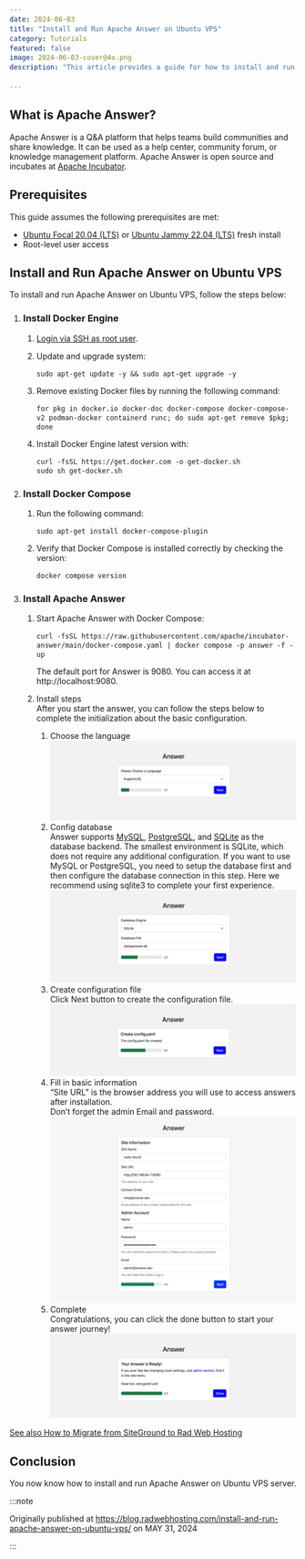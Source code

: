 ```yaml
---
date: 2024-06-03
title: "Install and Run Apache Answer on Ubuntu VPS"
category: Tutorials
featured: false
image: 2024-06-03-cover@4x.png
description: "This article provides a guide for how to install and run Apache Answer on Ubuntu VPS."

---
```



## What is Apache Answer?

Apache Answer is a Q&A platform that helps teams build communities and share knowledge. It can be used as a help center, community forum, or knowledge management platform. Apache Answer is open source and incubates at [Apache Incubator](https://incubator.apache.org/).

## Prerequisites

This guide assumes the following prerequisites are met:

- [Ubuntu Focal 20.04 (LTS)](https://blog.radwebhosting.com/ubuntu-20-04-lts-focal-fossa-available-kvm-vps/) or [Ubuntu Jammy 22.04 (LTS)](https://blog.radwebhosting.com/ubuntu-22-04-lts-jammy-jellyfish-template-added-for-kvm-vps-servers/) fresh install
- Root-level user access

## Install and Run Apache Answer on Ubuntu VPS

To install and run Apache Answer on Ubuntu VPS, follow the steps below:

1. ### **Install Docker Engine**

    1. [Login via SSH as root user](https://radwebhosting.com/client_area/knowledgebase/30/How-to-SSH-a-Virtual-or-Dedicated-Server-Linux.html).
    2. Update and upgrade system:

        ```shell-session
        sudo apt-get update -y && sudo apt-get upgrade -y
        ```

    3. Remove existing Docker files by running the following command:

        ```shell-session
        for pkg in docker.io docker-doc docker-compose docker-compose-v2 podman-docker containerd runc; do sudo apt-get remove $pkg; done
        ```

    4. Install Docker Engine latest version with:

        ```shell-session
        curl -fsSL https://get.docker.com -o get-docker.sh
        sudo sh get-docker.sh
        ```

2. ### **Install Docker Compose**

    1. Run the following command:

        ```shell-session
        sudo apt-get install docker-compose-plugin
        ```

    2. Verify that Docker Compose is installed correctly by checking the version:

        ```shell-session
        docker compose version
        ```

3. ### **Install Apache Answer**

    1. Start Apache Answer with Docker Compose:

        ```shell-session
        curl -fsSL https://raw.githubusercontent.com/apache/incubator-answer/main/docker-compose.yaml | docker compose -p answer -f - up
        ```

       The default port for Answer is 9080. You can access it at http://localhost:9080.

    2. Install steps  
       After you start the answer, you can follow the steps below to complete the initialization about the basic configuration.
        1. Choose the language![Install and run apache answer on ubuntu vps-choose language](install-choose-language-1536x499.webp)
        2. Config database  
           Answer supports [MySQL](https://www.mysql.com/), [PostgreSQL](https://www.postgresql.org/), and [SQLite](https://www.sqlite.org/) as the database backend. The smallest environment is SQLite, which does not require any additional configuration. If you want to use MySQL or PostgreSQL, you need to setup the database first and then configure the database connection in this step. Here we recommend using sqlite3 to complete your first experience.![Install and run apache answer on ubuntu vps-database](install-database-1536x576.webp)
        3. Create configuration file  
           Click Next button to create the configuration file.![Install and run apache answer on ubuntu vps-create config file](install-create-config-file-1536x448.webp)
        4. Fill in basic information  
           “Site URL” is the browser address you will use to access answers after installation.  
           Don’t forget the admin Email and password.![Install and run apache answer on ubuntu vps-site info](install-site-info-1536x1164.webp)
        5. Complete  
           Congratulations, you can click the done button to start your answer journey!![Install and run apache answer on ubuntu vps-complete](install-complete-1536x525.webp)

[See also How to Migrate from SiteGround to Rad Web Hosting](https://blog.radwebhosting.com/how-to-migrate-from-siteground-to-rad-web-hosting/)

## Conclusion

You now know how to install and run Apache Answer on Ubuntu VPS server.

:::note

Originally published at https://blog.radwebhosting.com/install-and-run-apache-answer-on-ubuntu-vps/ on MAY 31, 2024

:::